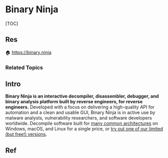 # Binary Ninja

[TOC]



## Res
🏠 https://binary.ninja


### Related Topics



## Intro
**Binary Ninja is an interactive decompiler, disassembler, debugger, and binary analysis platform built by reverse engineers, for reverse engineers.** Developed with a focus on delivering a high-quality API for automation and a clean and usable GUI, Binary Ninja is in active use by malware analysts, vulnerability researchers, and software developers worldwide. Decompile software built for [many common architectures](https://binary.ninja/faq/#supported-architectures) on Windows, macOS, and Linux for a single price, or [try out one of our limited (but free!) versions](https://binary.ninja/free/).



## Ref

